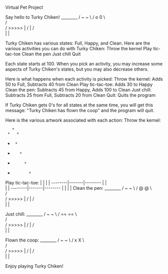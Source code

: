 Virtual Pet Project

Say hello to Turky Chiken!
      ________
    /   ~  ~  \	
   /     o  0  \	
  /             \
 /	        >>>>>
|	         /
|        	/	
|	        |

Turky Chiken has various states: Full, Happy, and Clean.
Here are the various activities you can do with Turky Chiken:
Throw the kernel
Play tic-tac-toe
Clean the pen
Just chill
Quit

Each state starts at 100.
When you pick an activity, you may increase some aspects of Turky Chiken's states, but you may also decrease others. 

Here is what happens when each activity is picked:
Throw the kernel: Adds 50 to Full, Subtracts 40 from Clean
Play tic-tac-toe: Adds 30 to Happy 
Clean the pen: Subtracts 45 from Happy, Adds 100 to Clean
Just chill: Subtracts 25 from Full, Subtracts 20 from Clean
Quit: Quits the program

If Turky Chiken gets 0's for all states at the same time, you will get this message:
"Turky Chiken has flown the coop" and the program will quit.
 
Here is the various artwork associated with each action:
Throw the kernel:

       *
     *   *
   *      *
  *        *
 *          *
*            *

Play tic-tac-toe:
	|	|
  	|	|
--------|-------|--------
   	|	|	
 	|   	|
--------|-------|--------
  	|	|
	|	|
Clean the pen:
      ________
    /   ~   ~ \	
   /     @   @ \	
  /             \
 /	        >>>>>
|	         /
|        	/	
|	        |

Just chill: 
     ________
    /   ~   ~ \	
   /    ==  == \	
  /             \
 /	        >>>>>
|	         /
|        	/	
|	        |

Flown the coop:
      ________
    /   ~   ~ \	
   /    x   X  \	
  /             \
 /	        >>>>>
|	         /
|        	/	
|	        |

Enjoy playing Turky Chiken!
